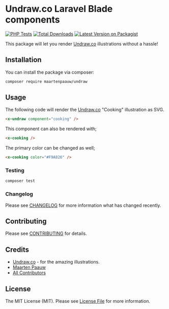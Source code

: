 # Undraw.co Laravel Blade components

[![PHP Tests](https://github.com/maartenpaauw/undraw/workflows/PHP%20Tests/badge.svg?branch=master)](https://github.com/maartenpaauw/undraw)
[![Total Downloads](https://img.shields.io/packagist/dt/maartenpaauw/undraw.svg)](https://packagist.org/packages/maartenpaauw/undraw)
[![Latest Version on Packagist](https://img.shields.io/packagist/v/maartenpaauw/undraw.svg)](https://packagist.org/packages/maartenpaauw/undraw)

This package will let you render [Undraw.co](https://undraw.co/illustrations) illustrations without a hassle!

## Installation

You can install the package via composer:

```bash
composer require maartenpaauw/undraw
```

## Usage

The following code will render the [Undraw.co](https://undraw.co/illustrations) "Cooking" illustration as SVG.

``` html
<x-undraw component="cooking" />
```

This component can also be rendered with;

``` html
<x-cooking />
```

The primary color can be changed as well;

``` html
<x-cooking color="#F9A826" />
```

### Testing

``` bash
composer test
```

### Changelog

Please see [CHANGELOG](CHANGELOG.md) for more information what has changed recently.

## Contributing

Please see [CONTRIBUTING](CONTRIBUTING.md) for details.

## Credits

- [Undraw.co](https://undraw.co/illustrations) - for the amazing illustrations.
- [Maarten Paauw](https://github.com/blade-components)
- [All Contributors](../../contributors)

## License

The MIT License (MIT). Please see [License File](LICENSE.md) for more information.

